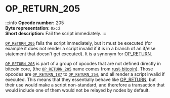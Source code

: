 # OP_RETURN_205
:::info
**Opcode number:** 205  
**Byte representation:** `0xcd`  
**Short description:** Fail the script immediately.
:::

[`OP_RETURN_205`](./OP_RETURN_205.md) fails the script immediately, but it must be executed (for example it does not render a script invalid if it is in a branch of an if/else statement that doesn't get executed). It is a synonym for [OP_RETURN](./OP_RETURN.md).

[`OP_RETURN_205`](./OP_RETURN_205.md) is part of a group of opcodes that are not defined directly in bitcoin core, (the [`OP_RETURN_205`](./OP_RETURN_205.md) name comes from [rust-bitcoin](https://docs.rs/bitcoin/latest/src/bitcoin/blockdata/opcodes.rs.html)). Those opcodes are [`OP_RETURN_187`](./OP_RETURN_187.md) to [`OP_RETURN_254`](./OP_RETURN_254.md), and all render a script invalid if executed. This means that they essentially behave like [OP_RETURN](./OP_RETURN.md), but their use would make a script non-standard, and therefore a transaction that would include one of them would not be relayed by nodes by default.
